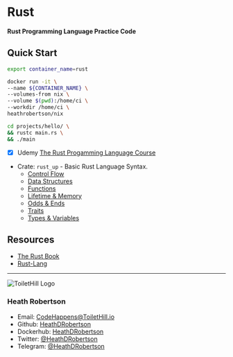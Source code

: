 # Rust
__Rust Programming Language Practice Code__


## Quick Start

```bash
export container_name=rust
```
```bash
docker run -it \
--name ${CONTAINER_NAME} \
--volumes-from nix \
--volume $(pwd):/home/ci \
--workdir /home/ci \
heathrobertson/nix
```

```bash
cd projects/hello/ \
&& rustc main.rs \
&& ./main
```


- [x] Udemy <a href="https://www.udemy.com/share/100udaBUQYc1dRQnQ=/" target="_blank">The Rust Progamming Language Course</a>
- Crate: ```rust_up``` - Basic Rust Language Syntax.
    - [Control Flow](/rust_up/src/control_flow)
    - [Data Structures](/rust_up/src/data_structures)
    - [Functions](/rust_up/src/functions)
    - [Lifetime & Memory](/rust_up/src/lifetime_memory)
    - [Odds & Ends](/rust_up/src/odds_ends)
    - [Traits](/rust_up/src/traits)
    - [Types & Variables](/rust_up/src/types_n_variables)

## Resources

- [The Rust Book](https://doc.rust-lang.org/1.5.0/book/README.html)
- [Rust-Lang](https://www.rust-lang.org/)
___
![ToiletHill Logo](https://heathdrobertson.github.io/images/logo/ToiletHill.png)
### Heath Robertson
- Email: CodeHappens@ToiletHill.io
- Github: [HeathDRobertson](https://github.com/heathdrobertson)
- Dockerhub: [HeathDRobertson](https://hub.docker.com/u/heathdrobertson)
- Twitter: [@HeathDRobertson](https://twitter.com/HeathDRobertson)
- Telegram: [@HeathDRobertson](https://t.me/heathdrobertson)
